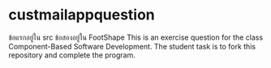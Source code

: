 # custmailappquestion
ข้อแรกอยู่ใน src
ข้อสองอยู่ใน FootShape
This is an exercise question for the class Component-Based Software Development.
The student task is to fork this repository and complete the program.
